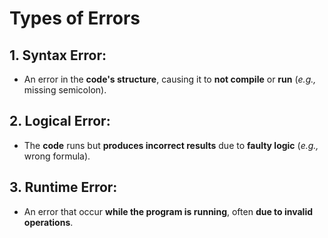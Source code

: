 # Types of Errors

## 1. Syntax Error:

* An error in the **code's structure**, causing it to **not compile** or **run** (*e.g.,* missing semicolon).

## 2. Logical Error:
* The **code** runs but **produces incorrect results** due to **faulty logic** (*e.g.,* wrong formula).

## 3. Runtime Error:
* An error that occur **while the program is running**, often **due to invalid operations**.
